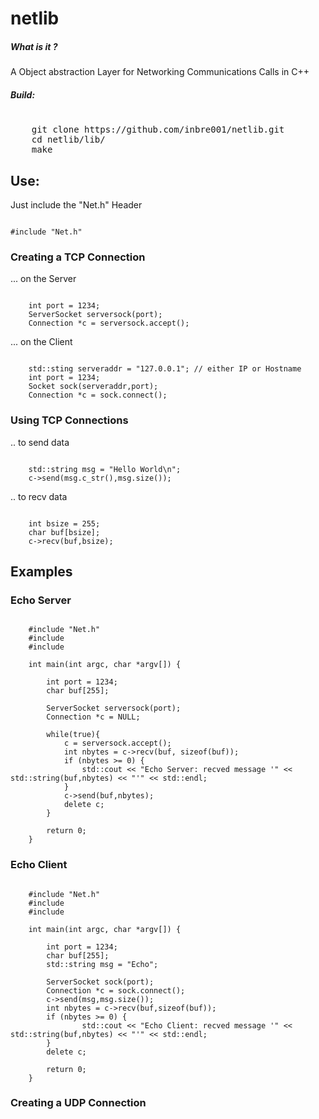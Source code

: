 # netlib
##### What is it ?

A Object abstraction Layer for Networking Communications Calls in C++
##### Build:
<pre>  
    git clone https://github.com/inbre001/netlib.git
    cd netlib/lib/
    make
</pre>
## Use: 
Just include the "Net.h" Header
<pre><code>
#include "Net.h"
</code></pre>
### Creating a TCP Connection 
 ... on the Server
<pre><code>
    int port = 1234;
    ServerSocket serversock(port);    
    Connection *c = serversock.accept();    
</pre></code>
 ... on the Client
<pre><code>
    std::sting serveraddr = "127.0.0.1"; // either IP or Hostname
    int port = 1234; 
    Socket sock(serveraddr,port);
    Connection *c = sock.connect();
</pre></code>
### Using TCP Connections
.. to send data
<pre><code>
    std::string msg = "Hello World\n";
    c->send(msg.c_str(),msg.size());
</pre></code>
.. to recv data
<pre><code>
    int bsize = 255;
    char buf[bsize];
    c->recv(buf,bsize);
</pre></code>
## Examples
### Echo Server
<pre><code>
    #include "Net.h"
    #include <iostream>
    #include <string>

    int main(int argc, char *argv[]) {
    
        int port = 1234;
        char buf[255];

        ServerSocket serversock(port);
        Connection *c = NULL;
    
        while(true){
            c = serversock.accept();
            int nbytes = c->recv(buf, sizeof(buf));
            if (nbytes >= 0) {
                std::cout << "Echo Server: recved message '" << std::string(buf,nbytes) << "'" << std::endl;
            }
            c->send(buf,nbytes);
            delete c;
        }

        return 0;
    }
</pre></code>
### Echo Client
<pre><code>
    #include "Net.h"
    #include <iostream>
    #include <string>

    int main(int argc, char *argv[]) {
    
        int port = 1234;
        char buf[255];
        std::string msg = "Echo";

        ServerSocket sock(port);
        Connection *c = sock.connect();
        c->send(msg,msg.size());
        int nbytes = c->recv(buf,sizeof(buf));
        if (nbytes >= 0) {
                std::cout << "Echo Client: recved message '" << std::string(buf,nbytes) << "'" << std::endl;
        }
        delete c;

        return 0;
    }
</pre></code>
 
### Creating a UDP Connection 

